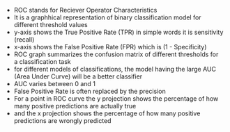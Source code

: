 * ROC stands for Reciever Operator Characteristics
* It is a graphhical representation of binary classification model for different threshold values
* y-axis shows the True Positive Rate (TPR) in simple words it is sensitivity (recall)
* x-axis shows the False Positive Rate (FPR) which is (1 - Specificity)
* ROC graph summarizes the confusion matrix of different thresholds for a classification task
* for different models of classifications, the model having the large AUC (Area Under Curve) will be a better classifier
* AUC varies between 0 and 1
* False Positive Rate is often replaced by the precision
* For a point in ROC curve the y projection shows the percentage of how many positive predictions are actually true
* and the x projection shows the percentage of how many positive predictions are wrongly predicted

